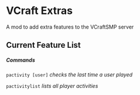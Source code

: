 # VCraft Extras

A mod to add extra features to the VCraftSMP server

## Current Feature List

##### Commands

```pactivity [user]``` *checks the last time a user played*

```pactivitylist``` *lists all player activities*
